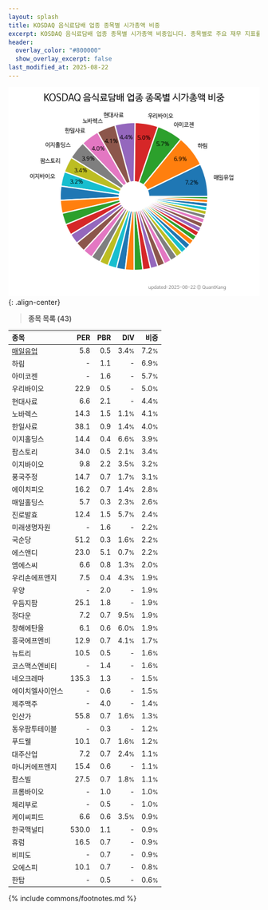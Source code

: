 ```yaml
---
layout: splash
title: KOSDAQ 음식료담배 업종 종목별 시가총액 비중
excerpt: KOSDAQ 음식료담배 업종 종목별 시가총액 비중입니다. 종목별로 주요 재무 지표를 함께 표시합니다.
header:
  overlay_color: "#800000"
  show_overlay_excerpt: false
last_modified_at: 2025-08-22
---
```



![KOSDAQ 음식료담배 업종 종목별 시가총액 비중](/stats/sector/images/kosdaq_업종_음식료담배_종목.png){: .align-center}


> **종목 목록 (43)**<a id="list"></a>

| **종목** | **PER** | **PBR** | **DIV** | **비중** |
| :------- | ------: | ------: | ------: | -------: |
| [매일유업](/267980/) | 5.8 | 0.5 | 3.4<small>%</small> | 7.2<small>%</small> |
| 하림 | - | 1.1 | - | 6.9<small>%</small> |
| 아미코젠 | - | 1.6 | - | 5.7<small>%</small> |
| 우리바이오 | 22.9 | 0.5 | - | 5.0<small>%</small> |
| 현대사료 | 6.6 | 2.1 | - | 4.4<small>%</small> |
| 노바렉스 | 14.3 | 1.5 | 1.1<small>%</small> | 4.1<small>%</small> |
| 한일사료 | 38.1 | 0.9 | 1.4<small>%</small> | 4.0<small>%</small> |
| 이지홀딩스 | 14.4 | 0.4 | 6.6<small>%</small> | 3.9<small>%</small> |
| 팜스토리 | 34.0 | 0.5 | 2.1<small>%</small> | 3.4<small>%</small> |
| 이지바이오 | 9.8 | 2.2 | 3.5<small>%</small> | 3.2<small>%</small> |
| 풍국주정 | 14.7 | 0.7 | 1.7<small>%</small> | 3.1<small>%</small> |
| 에이치피오 | 16.2 | 0.7 | 1.4<small>%</small> | 2.8<small>%</small> |
| 매일홀딩스 | 5.7 | 0.3 | 2.3<small>%</small> | 2.6<small>%</small> |
| 진로발효 | 12.4 | 1.5 | 5.7<small>%</small> | 2.4<small>%</small> |
| 미래생명자원 | - | 1.6 | - | 2.2<small>%</small> |
| 국순당 | 51.2 | 0.3 | 1.6<small>%</small> | 2.2<small>%</small> |
| 에스앤디 | 23.0 | 5.1 | 0.7<small>%</small> | 2.2<small>%</small> |
| 엠에스씨 | 6.6 | 0.8 | 1.3<small>%</small> | 2.0<small>%</small> |
| 우리손에프앤지 | 7.5 | 0.4 | 4.3<small>%</small> | 1.9<small>%</small> |
| 우양 | - | 2.0 | - | 1.9<small>%</small> |
| 우듬지팜 | 25.1 | 1.8 | - | 1.9<small>%</small> |
| 정다운 | 7.2 | 0.7 | 9.5<small>%</small> | 1.9<small>%</small> |
| 창해에탄올 | 6.1 | 0.6 | 6.0<small>%</small> | 1.9<small>%</small> |
| 흥국에프엔비 | 12.9 | 0.7 | 4.1<small>%</small> | 1.7<small>%</small> |
| 뉴트리 | 10.5 | 0.5 | - | 1.6<small>%</small> |
| 코스맥스엔비티 | - | 1.4 | - | 1.6<small>%</small> |
| 네오크레마 | 135.3 | 1.3 | - | 1.5<small>%</small> |
| 에이치엘사이언스 | - | 0.6 | - | 1.5<small>%</small> |
| 제주맥주 | - | 4.0 | - | 1.4<small>%</small> |
| 인산가 | 55.8 | 0.7 | 1.6<small>%</small> | 1.3<small>%</small> |
| 동우팜투테이블 | - | 0.3 | - | 1.2<small>%</small> |
| 푸드웰 | 10.1 | 0.7 | 1.6<small>%</small> | 1.2<small>%</small> |
| 대주산업 | 7.2 | 0.7 | 2.4<small>%</small> | 1.1<small>%</small> |
| 마니커에프앤지 | 15.4 | 0.6 | - | 1.1<small>%</small> |
| 팜스빌 | 27.5 | 0.7 | 1.8<small>%</small> | 1.1<small>%</small> |
| 프롬바이오 | - | 1.0 | - | 1.0<small>%</small> |
| 체리부로 | - | 0.5 | - | 1.0<small>%</small> |
| 케이씨피드 | 6.6 | 0.6 | 3.5<small>%</small> | 0.9<small>%</small> |
| 한국맥널티 | 530.0 | 1.1 | - | 0.9<small>%</small> |
| 휴럼 | 16.5 | 0.7 | - | 0.9<small>%</small> |
| 비피도 | - | 0.7 | - | 0.9<small>%</small> |
| 오에스피 | 10.1 | 0.7 | - | 0.8<small>%</small> |
| 한탑 | - | 0.5 | - | 0.6<small>%</small> |

{% include commons/footnotes.md %}